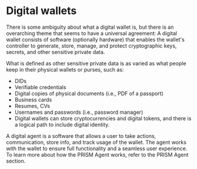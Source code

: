 # Digital wallets

There is some ambiguity about what a digital wallet is, but there is an overarching theme that seems to have a universal agreement:
A digital wallet consists of software (optionally hardware) that enables the wallet's controller to generate, store, manage, and protect cryptographic keys, secrets, and other sensitive private data.

What is defined as other sensitive private data is as varied as what people keep in their physical wallets or purses, such as:
* DIDs
* Verifiable credentials
* Digital copies of physical documents (i.e., PDF of a passport)
* Business cards
* Resumes, CVs
* Usernames and passwords (i.e., password manager)
* Digital wallets can store cryptocurrencies and digital tokens, and there is a logical path to include digital identity.

A digital agent is a software that allows a user to take actions, communication, store info, and track usage of the wallet. The agent works with the wallet to ensure full functionality and a seamless user experience. To learn more about how the PRISM Agent works, refer to the PRISM Agent section.
